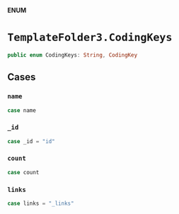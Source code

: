 **ENUM**

# `TemplateFolder3.CodingKeys`

```swift
public enum CodingKeys: String, CodingKey
```

## Cases
### `name`

```swift
case name
```

### `_id`

```swift
case _id = "id"
```

### `count`

```swift
case count
```

### `links`

```swift
case links = "_links"
```

